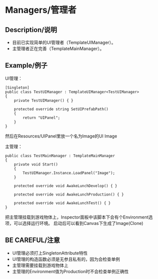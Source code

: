 # Managers/管理者

## Description/说明
* 目前已实现简单的UI管理者（TemplateUIManager）。
* 主管理者正在完善（TemplateMainManager）。

## Example/例子
UI管理：
```
[Singleton]
public class TestUIManager : TemplateUIManager<TestUIManager>
{
	private TestUIManager() { }

	protected override string SetUIPrefabPath()
	{
		return "UIPanel";
	}
}
```
然后在Resources/UIPanel里放一个名为Image的UI Image

主管理：
```
public class TestMainManager : TemplateMainManager
{
	private void Start()
	{
		TestUIManager.Instance.LoadPanel("Image");
	}

	protected override void AwakeLunchDevelop() { }

	protected override void AwakeLunchProduction() { }

	protected override void AwakeLunchTest() { }
}
```
把主管理挂载到游戏物体上，Inspector面板中该脚本下会有个Environment选项，可以选择运行环境。
启动后可以看到Canvas下生成了Image(Clone)

## BE CAREFUL/注意
* UI管理必须打上SingletonAttribute特性
* UI管理的构造函数必须是无参且私有的，因为会检查单例
* 主管理需要挂载到游戏物体上
* 主管理的Environment值为Production时不会检查单例正确性
